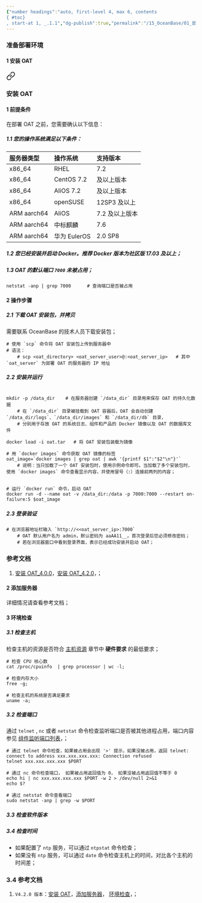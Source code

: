 ```yaml
---
{"number headings":"auto, first-level 4, max 6, contents
{ #toc}
, start-at 1, _.1.1","dg-publish":true,"permalink":"/15_OceanBase/01_部署 OceanBase 数据库/部署，管理 OCP/准备部署环境/","dgPassFrontmatter":true}
---
```



### 准备部署环境
#### 1 安装 OAT 

<div class="transclusion internal-embed is-loaded"><a class="markdown-embed-link" href="/15-ocean-base/01-ocean-base/oat/oat/" aria-label="Open link"><svg xmlns="http://www.w3.org/2000/svg" width="24" height="24" viewBox="0 0 24 24" fill="none" stroke="currentColor" stroke-width="2" stroke-linecap="round" stroke-linejoin="round" class="svg-icon lucide-link"><path d="M10 13a5 5 0 0 0 7.54.54l3-3a5 5 0 0 0-7.07-7.07l-1.72 1.71"></path><path d="M14 11a5 5 0 0 0-7.54-.54l-3 3a5 5 0 0 0 7.07 7.07l1.71-1.71"></path></svg></a><div class="markdown-embed">





### 安装 OAT
#### 1 前提条件
在部署 OAT 之前，您需要确认以下信息：

##### 1.1 您的操作系统满足以下条件：
| 服务器类型   | 操作系统 |   支持版本 |
| :------------- | :---------- | :------------ |
| x86_64 |   RHEL   | 7.2  |    及以上版本 |
| x86_64  |   	CentOS 	7.2  |    及以上版本  |   
| x86_64  |   	AliOS 	7.2  |    及以上版本  |   
| x86_64  |   	openSUSE   |   	12SP3 及以上 |   
| ARM aarch64  |   	AliOS   |   	7.2 及以上版本 |   
| ARM aarch64  |   	中标麒麟  |   	7.6 |   
| ARM aarch64  |   	华为 EulerOS  |   	2.0 SP8 |   

##### 1.2 您已经安装并启动 Docker。推荐 Docker 版本为社区版 17.03 及以上；

##### 1.3 OAT 的默认端口 `7000` 未被占用；
```shell
netstat -anp | grep 7000      # 查询端口是否被占用
```


#### 2 操作步骤 
##### 2.1 下载 OAT 安装包，并拷贝
需要联系 OceanBase 的技术人员下载安装包；

```shell
# 使用 `scp` 命令将 OAT 安装包上传到服务器中
# 语法：
	# scp <oat_directory> <oat_server_user>@:<oat_server_ip>   # 其中 `oat_server` 为部署 OAT 的服务器的 IP 地址

```


##### 2.2 安装并运行

```shell

mkdir -p /data_dir    # 在服务器创建 `/data_dir` 目录用来保存 OAT 的持久化数据
	# 在 `/data_dir` 目录被挂载到 OAT 容器后，OAT 会自动创建 `/data_dir/logs`、`/data_dir/images` 和 `/data_dir/db` 目录，
	# 分别用于存放 OAT 的系统日志、组件和产品的 Docker 镜像以及 OAT 的数据库文件

docker load -i oat.tar   # 将 OAT 安装包装载为镜像

# 用 `docker images` 命令获取 OAT 镜像的标签
oat_image=`docker images | grep oat | awk '{printf $1":"$2"\n"}'`
	# 说明：当只加载了一个 OAT 安装包时，使用示例命令即可。当加载了多个安装包时，使用 `docker images` 命令查看显示内容，并使用冒号（:）连接前两列的内容；


# 运行 `docker run` 命令，启动 OAT
docker run -d --name oat -v /data_dir:/data -p 7000:7000 --restart on-failure:5 $oat_image
```

##### 2.3 登录验证

```shell 
# 在浏览器地址栏输入 `http://<<oat_server_ip>:7000`
	# OAT 默认用户名为 admin，默认密码为 aaAA11__。首次登录后您必须修改密码；
	# 若在浏览器窗口中看到登录界面，表示已经成功安装并启动 OAT；
```



### 参考文档
1. [安装 OAT_4.0.0](https://www.oceanbase.com/docs/enterprise-oat-doc-cn-10000000001092535)，[安装 OAT_4.2.0](https://www.oceanbase.com/docs/enterprise-oceanbase-ocp-cn-1000000000125877)，；





</div></div>


#### 2 添加服务器
详细情况请查看参考文档；

#### 3 环境检查
##### 3.1 检查主机
检查主机的资源是否符合 [主机资源](https://www.oceanbase.com/docs/enterprise-oceanbase-ocp-cn-1000000000126433) 章节中 **硬件要求** 的最低要求；

```shell
# 检查 CPU 核心数
cat /proc/cpuinfo  | grep processor | wc -l;

# 检查内存大小
free -g;

# 检查主机的系统是否满足要求
uname -a;
```


##### 3.2 检查端口
通过 `telnet` , `nc` 或者 `netstat` 命令检查监听端口是否被其他进程占用，端口内容参见 [组件监听端口列表](https://www.oceanbase.com/docs/enterprise-oceanbase-ocp-cn-1000000000125646)，；

```shell
# 通过 telnet 命令检查，如果被占用会出现 '>' 提示，如果没被占用，返回 telnet: connect to address xxx.xxx.xxx.xxx: Connection refused
telnet xxx.xxx.xxx.xxx $PORT

# 通过 nc 命令检查端口， 如果被占用返回值为 0， 如果没被占用返回值不等于 0
echo hi | nc xxx.xxx.xxx.xxx $PORT -w 2 > /dev/null 2>&1
echo $?

# 通过 netstat 命令查看端口
sudo netstat -anp | grep -w $PORT
```


##### 3.3 检查软件版本

##### 3.4 检查时间
-   如果配置了 `ntp` 服务，可以通过 `ntpstat` 命令检查；
-   如果没有 `ntp` 服务，可以通过 `date` 命令检查主机上的时间，对比各个主机的时间差；

### 3.4 参考文档
1. `V4.2.0 版本`：[安装 OAT](https://www.oceanbase.com/docs/enterprise-oceanbase-ocp-cn-1000000000125877)，[添加服务器](https://www.oceanbase.com/docs/enterprise-oceanbase-ocp-cn-1000000000125878)， [环境检查](https://www.oceanbase.com/docs/enterprise-oceanbase-ocp-cn-1000000000125879)，；



